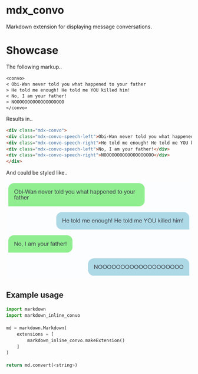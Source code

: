 # mdx_convo

Markdown extension for displaying message conversations.

# Showcase

The following markup..

```
<convo>
< Obi-Wan never told you what happened to your father
> He told me enough! He told me YOU killed him!
< No, I am your father!
> NOOOOOOOOOOOOOOOOOOO
</convo>
```

Results in..

```html
<div class="mdx-convo">
<div class="mdx-convo-speech-left">Obi-Wan never told you what happened to your father</div>
<div class="mdx-convo-speech-right">He told me enough! He told me YOU killed him!</div>
<div class="mdx-convo-speech-left">No, I am your father!</div>
<div class="mdx-convo-speech-right">NOOOOOOOOOOOOOOOOOOO</div>
</div>
```

And could be styled like..

![Message conversation example](example.png)


## Example usage

```python
import markdown
import markdown_inline_convo

md = markdown.Markdown(
	extensions = [
		markdown_inline_convo.makeExtension()
	]
)

return md.convert(<string>)
```
